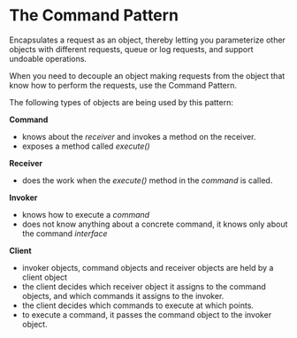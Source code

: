 # The Command Pattern

Encapsulates a request as an object, thereby letting you parameterize other objects with different requests, queue or log requests, and support undoable operations. 

When you need to decouple an object making requests from the object that know how to perform the requests, use the Command Pattern. 

The following types of objects are being used by this pattern:

**Command**
- knows about the *receiver* and invokes a method on the receiver. 
- exposes a method called *execute()*

**Receiver**
- does the work when the *execute()* method in the *command* is called. 

**Invoker**
- knows how to execute a *command*
- does not know anything about a concrete command, it knows only about the command *interface*

**Client**
- invoker objects, command objects and receiver objects are held by a client object
- the client decides which receiver object it assigns to the command objects, and which commands it assigns to the invoker. 
- the client decides which commands to execute at which points. 
- to execute a command, it passes the command object to the invoker object. 
